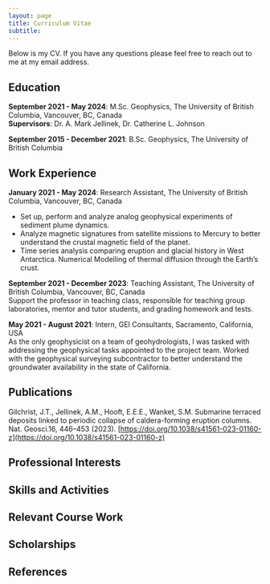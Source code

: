 ```yaml
---
layout: page
title: Curriculum Vitae
subtitle: 
---
```


Below is my CV. If you have any questions please feel free to reach out to me at my email address.

## Education
**September 2021 - May 2024**: M.Sc. Geophysics, The University of British Columbia, Vancouver, BC, Canada<br>
**Supervisors**: Dr. A. Mark Jellinek, Dr. Catherine L. Johnson

**September 2015 - December 2021**: B.Sc. Geophysics, The University of British Columbia
## Work Experience
**January 2021 - May 2024**: Research Assistant, The University of British Columbia, Vancouver, BC, Canada<br>
* Set up, perform and analyze analog geophysical experiments of sediment plume dynamics.
* Analyze magnetic signatures from satellite missions to Mercury to better understand the crustal magnetic field of the planet.
* Time series analysis comparing eruption and glacial history in West Antarctica. Numerical Modelling of thermal diffusion through the Earth’s crust.

**September 2021 - December 2023**: Teaching Assistant, The University of British Columbia, Vancouver, BC, Canada<br>
Support the professor in teaching class, responsible for teaching group laboratories, mentor and tutor students, and grading homework and tests.

**May 2021 - August 2021**: Intern, GEI Consultants, Sacramento, California, USA<br>
As the only geophysicist on a team of geohydrologists, I was tasked with addressing the
geophysical tasks appointed to the project team. Worked with the geophysical surveying
subcontractor to better understand the groundwater availability in the state of California.

## Publications
Gilchrist, J.T., Jellinek, A.M., Hooft, E.E.E., Wanket, S.M. Submarine terraced deposits linked to periodic collapse of caldera-forming eruption columns. Nat. Geosci.16, 446–453 (2023). [https://doi.org/10.1038/s41561-023-01160-z](https://doi.org/10.1038/s41561-023-01160-z)

## Professional Interests

## Skills and Activities

## Relevant Course Work

## Scholarships

## References
